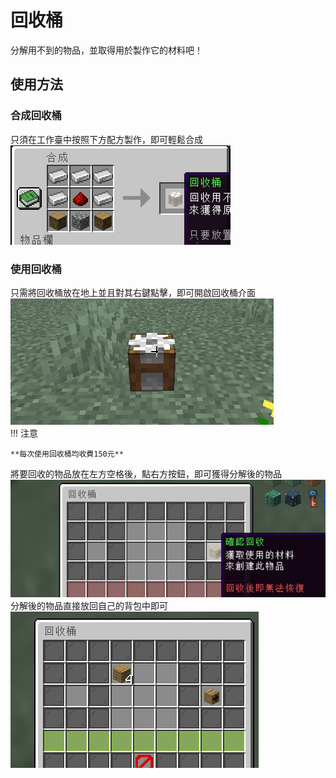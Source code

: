# 回收桶
分解用不到的物品，並取得用於製作它的材料吧！
## 使用方法
### 合成回收桶
只須在工作臺中按照下方配方製作，即可輕鬆合成  
![image](../image/make-recycler.png)
### 使用回收桶
只需將回收桶放在地上並且對其右鍵點擊，即可開啟回收桶介面  
![image](../image/use-recycler-1.png)  
!!! 注意

    **每次使用回收桶均收費150元**
將要回收的物品放在左方空格後，點右方按鈕，即可獲得分解後的物品
![image](../image/use-recycler-2.png)  
分解後的物品直接放回自己的背包中即可  
![image](../image/use-recycler-3.png) 